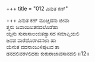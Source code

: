 +++
title = "012 ಎನುತ ಕಣ್"

+++
ಎನುತ ಕಣ್ ಮುಚ್ಚಿದನು ಜೀವಾ  
ತ್ಮನು ಜವಾಯಿಲತನದಲೊಡೆಹಾ  
ಯ್ದನು ಸುನಾಸಾಲಂಬಿತಶ್ವಾಸದ ಸಮಾಪ್ತಿಯಲಿ  
ಜನಪ ಮರೆದೊರಗಿದನಲಾ ಹಾ  
ಯೆನುತ ವದನಾಂಜುಳಿಪುಟದ ತಾ  
ಡನದಲಿವರಳಲಿದರು ಕುರುರಾಜಾವಸಾನದಲಿ      ॥12॥